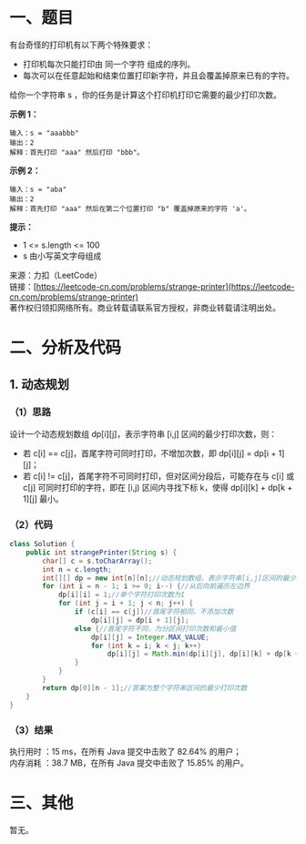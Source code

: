 # 一、题目
有台奇怪的打印机有以下两个特殊要求：        
- 打印机每次只能打印由 同一个字符 组成的序列。
- 每次可以在任意起始和结束位置打印新字符，并且会覆盖掉原来已有的字符。
          
          
给你一个字符串 s ，你的任务是计算这个打印机打印它需要的最少打印次数。      
      
**示例 1：**     
```
输入：s = "aaabbb"
输出：2
解释：首先打印 "aaa" 然后打印 "bbb"。
```
**示例 2：**     
```
输入：s = "aba"
输出：2
解释：首先打印 "aaa" 然后在第二个位置打印 "b" 覆盖掉原来的字符 'a'。
```
**提示：**     
- 1 <= s.length <= 100
- s 由小写英文字母组成
          
          
来源：力扣（LeetCode）     
链接：[https://leetcode-cn.com/problems/strange-printer](https://leetcode-cn.com/problems/strange-printer)       
著作权归领扣网络所有。商业转载请联系官方授权，非商业转载请注明出处。     
# 二、分析及代码    
## 1. 动态规划
### （1）思路
设计一个动态规划数组 dp[i][j]，表示字符串 [i,j] 区间的最少打印次数，则：      
- 若 c[i] == c[j]，首尾字符可同时打印，不增加次数，即 dp[i][j] = dp[i + 1][j]；
- 若 c[i] != c[j]，首尾字符不可同时打印，但对区间分段后，可能存在与 c[i] 或 c[j] 可同时打印的字符，即在 [i,j) 区间内寻找下标 k，使得 dp[i][k] + dp[k + 1][j] 最小。
### （2）代码
```java
class Solution {
    public int strangePrinter(String s) {
        char[] c = s.toCharArray();
        int n = c.length;
        int[][] dp = new int[n][n];//动态规划数组，表示字符串[i,j]区间的最少打印次数
        for (int i = n - 1; i >= 0; i--) {//从后向前遍历左边界
            dp[i][i] = 1;//单个字符打印次数为1
            for (int j = i + 1; j < n; j++) {
                if (c[i] == c[j])//首尾字符相同，不添加次数
                    dp[i][j] = dp[i + 1][j];
                else {//首尾字符不同，为分区间打印次数和最小值
                    dp[i][j] = Integer.MAX_VALUE;
                    for (int k = i; k < j; k++)
                        dp[i][j] = Math.min(dp[i][j], dp[i][k] + dp[k + 1][j]);
                }
            }
        }
        return dp[0][n - 1];//答案为整个字符串区间的最少打印次数
    }
}
```
### （3）结果
执行用时 ：15 ms，在所有 Java 提交中击败了 82.64% 的用户；    
内存消耗 ：38.7 MB，在所有 Java 提交中击败了 15.85% 的用户。      
# 三、其他
暂无。  
